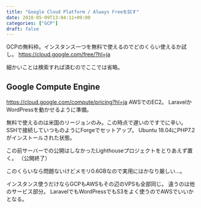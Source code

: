 ```yaml
---
title: "Google Cloud Platform / Always Freeを試す"
date: 2018-05-09T13:04:11+09:00
categories: ["GCP"]
draft: false
---
```


GCPの無料枠。インスタンス一つを無料で使えるのでどのくらい使えるか試し。
https://cloud.google.com/free/?hl=ja

細かいことは検索すれば済むのでここでは省略。

## Google Compute Engine
https://cloud.google.com/compute/pricing?hl=ja
AWSでのEC2。
LaravelかWordPressを動かせるように準備。

無料で使えるのは米国のリージョンのみ。この時点で遅いのですでに辛い。
SSHで接続していつものようにForgeでセットアップ。
Ubuntu 18.04にPHP7.2がインストールされた状態。

この前サーバーでの公開はしなかったLighthouseプロジェクトをとりあえず置く。
（公開終了）

このくらいなら問題ないけどメモリ0.6GBなので実用にはかなり厳しい…。

インスタンス使うだけならGCPもAWSもその辺のVPSも全部同じ。
違うのは他のサービス部分。
LaravelでもWordPressでもS3をよく使うのでAWSでいいかとなる。
